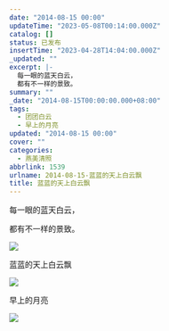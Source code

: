 ```yaml
---
date: "2014-08-15 00:00"
updateTime: "2023-05-08T00:14:00.000Z"
catalog: []
status: 已发布
insertTime: "2023-04-28T14:04:00.000Z"
_updated: ""
excerpt: |-
  每一眼的蓝天白云，
  都有不一样的景致。
summary: ""
_date: "2014-08-15T00:00:00.000+08:00"
tags:
  - 团团白云
  - 早上的月亮
updated: "2014-08-15 00:00"
cover: ""
categories:
  - 燕美清照
abbrlink: 1539
urlname: 2014-08-15-蓝蓝的天上白云飘
title: 蓝蓝的天上白云飘
---
```


每一眼的蓝天白云，

都有不一样的景致。

![](http://ww4.sinaimg.cn/large/4eed32f2jw1ejdl32eo29j21kw0w010i.jpg)

蓝蓝的天上白云飘

![](http://ww2.sinaimg.cn/large/4eed32f2jw1ejdl3hsinqj21kw0w0n75.jpg)

早上的月亮

![](http://ww4.sinaimg.cn/large/4eed32f2jw1ejdl41dctxj21kw0w0112.jpg)
